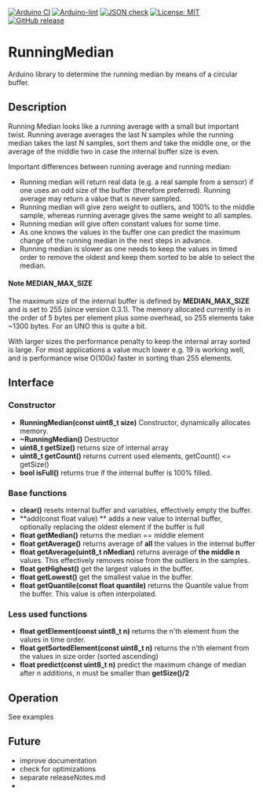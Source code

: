 
[![Arduino CI](https://github.com/RobTillaart/RunningMedian/workflows/Arduino%20CI/badge.svg)](https://github.com/marketplace/actions/arduino_ci)
[![Arduino-lint](https://github.com/RobTillaart/RunningMedian/actions/workflows/arduino-lint.yml/badge.svg)](https://github.com/RobTillaart/RunningMedian/actions/workflows/arduino-lint.yml)
[![JSON check](https://github.com/RobTillaart/RunningMedian/actions/workflows/jsoncheck.yml/badge.svg)](https://github.com/RobTillaart/RunningMedian/actions/workflows/jsoncheck.yml)
[![License: MIT](https://img.shields.io/badge/license-MIT-green.svg)](https://github.com/RobTillaart/RunningMedian/blob/master/LICENSE)
[![GitHub release](https://img.shields.io/github/release/RobTillaart/RunningMedian.svg?maxAge=3600)](https://github.com/RobTillaart/RunningMedian/releases)


# RunningMedian

Arduino library to determine the running median by means of a circular buffer.


## Description

Running Median looks like a running average with a small but important twist.
Running average averages the last N samples while the running median takes 
the last N samples, sort them and take the middle one, or the average of the 
middle two in case the internal buffer size is even.

Important differences between running average and running median:
- Running median will return real data (e.g. a real sample from a sensor) 
if one uses an odd size of the buffer (therefore preferred).
Running average may return a value that is never sampled.
- Running median will give zero weight to outliers, and 100% to the middle sample, 
whereas running average gives the same weight to all samples.
- Running median will give often constant values for some time.
- As one knows the values in the buffer one can predict the maximum change of 
the running median in the next steps in advance.
- Running median is slower as one needs to keep the values in timed order 
to remove the oldest and keep them sorted to be able to select the median.


#### Note MEDIAN_MAX_SIZE

The maximum size of the internal buffer is defined by **MEDIAN_MAX_SIZE** and is 
set to 255 (since version 0.3.1). The memory allocated currently is in the order
of 5 bytes per element plus some overhead, so 255 elements take ~1300 bytes.
For an UNO this is quite a bit.

With larger sizes the performance penalty to keep the internal array sorted 
is large. For most applications a value much lower e.g. 19 is working well, and 
is performance wise O(100x) faster in sorting than 255 elements.


## Interface


### Constructor

- **RunningMedian(const uint8_t size)** Constructor, dynamically allocates memory.
- **~RunningMedian()** Destructor
- **uint8_t getSize()** returns size of internal array
- **uint8_t getCount()** returns current used elements, getCount() <= getSize()
- **bool isFull()** returns true if the internal buffer is 100% filled.


### Base functions

- **clear()** resets internal buffer and variables, effectively empty the buffer.
- **add(const float value) ** adds a new value to internal buffer, 
optionally replacing the oldest element if the buffer is full
- **float getMedian()** returns the median == middle element
- **float getAverage()** returns average of **all** the values in the internal buffer
- **float getAverage(uint8_t nMedian)** returns average of **the middle n** values. 
This effectively removes noise from the outliers in the samples.
- **float getHighest()** get the largest values in the buffer.
- **float getLowest()** get the smallest value in the buffer.
- **float getQuantile(const float quantile)** returns the Quantile value from the buffer. 
This value is often interpolated.


### Less used functions

- **float getElement(const uint8_t n)** returns the n'th element from the values in time order.
- **float getSortedElement(const uint8_t n)** returns the n'th element from the values in size order (sorted ascending)
- **float predict(const uint8_t n)** predict the maximum change of median after n additions, 
n must be smaller than **getSize()/2**


## Operation

See examples


## Future

- improve documentation
- check for optimizations
- separate releaseNotes.md
- 
